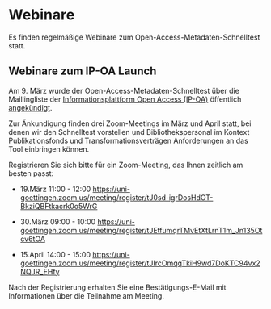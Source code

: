 # Webinare

Es finden regelmäßige Webinare zum Open-Access-Metadaten-Schnelltest statt.

## Webinare zum IP-OA Launch

Am 9. März wurde der Open-Access-Metadaten-Schnelltest über die Maillingliste der [Informationsplattform Open Access (IP-OA)](https://open-access.net/startseite) öffentlich [angekündigt](https://lists.fu-berlin.de/pipermail/ipoa-forum/2021-March/msg00015.html). 

Zur Änkundigung finden drei Zoom-Meetings im März und April statt, bei denen wir den Schnelltest vorstellen und Bibliothekspersonal im Kontext Publikationsfonds und Transformationsverträgen Anforderungen an das Tool einbringen können. 

Registrieren Sie sich bitte für ein Zoom-Meeting, das Ihnen zeitlich am besten passt:

- 19.März 11:00 - 12:00
<https://uni-goettingen.zoom.us/meeting/register/tJ0sd-igrDosHdOT-BkziQBFtkacrk0o5WrG>

- 30.März 09:00 - 10:00 
<https://uni-goettingen.zoom.us/meeting/register/tJEtfumqrTMvEtXtLrnT1m_Jn135Otcv6tOA>

- 15.April 14:00 - 15:00
<https://uni-goettingen.zoom.us/meeting/register/tJIrcOmqqTkiH9wd7DoKTC94vx2NQJR_EHfy>

Nach der Registrierung erhalten Sie eine Bestätigungs-E-Mail mit Informationen über die Teilnahme am Meeting.
